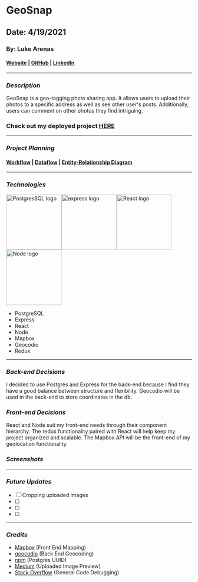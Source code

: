 # GeoSnap

## Date: 4/19/2021

### By: Luke Arenas

#### [Website](https://lukearenas.github.io/Personal-Website/) | [GitHub](https://github.com/LukeArenas) | [LinkedIn](https://www.linkedin.com/in/lukearenas/)

---

### ***Description***

GeoSnap is a geo-tagging photo sharing app. It allows users to upload their photos to a specific address as well as see other user's posts. Additionally, users can comment on other photos they find intriguing. 

### **Check out my deployed project** [HERE](url)

***

### ***Project Planning***

 #### [Workflow](https://trello.com/b/ldtpez9P/project-4) | [Dataflow](https://lucid.app/lucidchart/18b52644-5d9d-4760-a673-2eb4bf27469e/edit?beaconFlowId=7F0AFF8788B16EF9&page=0_0#) | [Entity-Relationship Diagram](https://app.diagrams.net/#G1h1Z65FbjTUahLoOKMMqkQ1Orr1iqi9WQ)

***

### ***Technologies***

<img src="https://external-content.duckduckgo.com/iu/?u=http%3A%2F%2Flogonoid.com%2Fimages%2Fpostgresql-logo.png&f=1&nofb=1" alt="PostgresSQL logo" width="150"/><img src="https://i.cloudup.com/zfY6lL7eFa-3000x3000.png" alt="express logo" width="150"/><img src="https://external-content.duckduckgo.com/iu/?u=http%3A%2F%2Fyycjs.com%2Freal-world-react%2Fimg%2Freact-logo.png&f=1&nofb=1" alt="React logo" width="150"/><img src="https://external-content.duckduckgo.com/iu/?u=https%3A%2F%2Fwww.ict.social%2Fimages%2F5728%2Fnodejs_logo.png&f=1&nofb=1" alt="Node logo" width="150"/>

* PostgreSQL
* Express
* React
* Node
* Mapbox
* Geocodio
* Redux

***

### ***Back-end Decisions***

I decided to use Postgres and Express for the back-end because I find they have a good balance between structure and flexibility. Geocodio will be used in the back-end to store coordinates in the db.

### ***Front-end Decisions***

React and Node suit my front-end needs through their component hierarchy. The redux functionality paired with React will help keep my project organized and scalable. The Mapbox API will be the front-end of my geolocation functionality.

### ***Screenshots***

***

### ***Future Updates***

- [ ] Cropping uploaded images
- [ ] 
- [ ] 
- [ ] 

***

### ***Credits***
* [Mapbox](https://visgl.github.io/react-map-gl/) (Front End Mapping)
* [geocodio](https://dash.geocod.io/) (Back End Geocoding)
* [npm](https://www.npmjs.com/package/uuidv4) (Postgres UUID)
* [Medium](https://medium.com/@650egor/react-30-day-challenge-day-2-image-upload-preview-2d534f8eaaa) (Uploaded Image Preview)
* [Stack Overflow](https://stackoverflow.com/) (General Code Debugging)